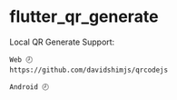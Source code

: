 # flutter_qr_generate
Local QR Generate
Support: 
```
Web 🕗
https://github.com/davidshimjs/qrcodejs

Android 🕗
```
